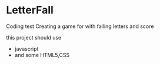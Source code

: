 # LetterFall

 Coding test
 Creating a game for with falling letters and score
 
 this project should use 
 - javascript
 - and some HTML5,CSS
